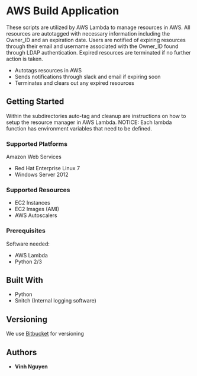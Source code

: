 # AWS Build Application

These scripts are utilized by AWS Lambda to manage resources in AWS. All resources are autotagged with necessary information including the Owner_ID and an expiration date. Users are notified of expiring resources through their email and username associated with the Owner_ID found through LDAP authentication. Expired resources are terminated if no further action is taken.

* Autotags resources in AWS
* Sends notifications through slack and email if expiring soon
* Terminates and clears out any expired resources

## Getting Started

Within the subdirectories auto-tag and cleanup are instructions on how to setup the resource manager in AWS Lambda. NOTICE: Each lambda function has environment variables that need to be defined.

### Supported Platforms

Amazon Web Services
* Red Hat Enterprise Linux 7
* Windows Server 2012

### Supported Resources
* EC2 Instances
* EC2 Images (AMI)
* AWS Autoscalers

### Prerequisites

Software needed: 

* AWS Lambda
* Python 2/3

## Built With

* Python
* Snitch (Internal logging software)


## Versioning

We use [Bitbucket](https://bitbucket.org/) for versioning

## Authors

* **Vinh Nguyen**


